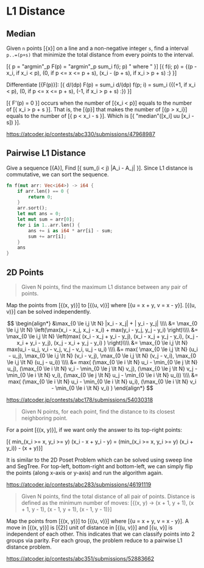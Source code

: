 # L1 Distance

## Median

Given `n` points [{x}] on a line and a non-negative integer `s`,
find a interval `p..=(p+s)` that minimize the total distance from every points to the interval.

[{ p = "argmin"_p F(p) = "argmin"_p sum_i f(i; p) " where " }]
[{ f(i; p) = {(p - x_i, if x_i < p), (0, if p <= x <= p + s), (x_i - (p + s), if x_i > p + s) :} }]


Differentiate [{F(p)}]:
[{ d/(dp) F(p) = sum_i d/(dp) f(p; i) = sum_i ({(+1, if x_i < p), (0, if p <= x <= p + s), (-1, if x_i > p + s) :}) }]

[{ F'(p) = 0 }] occurs when the number of [{x_i < p}] equals to the number of [{ x_i > p + s }].
That is, the [{p}] that makes the number of [{p > x_i}] equals to the number of [{ p < x_i - s }].
Which is [{ "median"([x_i] uu [x_i - s]) }].

<https://atcoder.jp/contests/abc330/submissions/47968987>


## Pairwise L1 Distance

Give a sequence [{A}], Find [{ sum_(i < j) |A_i - A_j|  }]. 
Since L1 distance is commutative, we can sort the sequence.

```rust
fn f(mut arr: Vec<i64>) -> i64 {
    if arr.len() == 0 {
        return 0;
    }
    arr.sort();
    let mut ans = 0;
    let mut sum = arr[0];
    for i in 1..arr.len() {
        ans += i as i64 * arr[i] - sum;
        sum += arr[i];
    }
    ans
}
```

## 2D Points

> Given N points, find the maximum L1 distance between any pair of points.

Map the points from [{(x, y)}] to [{(u, v)}] where [{u = x + y, v = x - y}]. 
[{(u, v)}] can be solved independently.

$$
\begin{align*}
&\max_{0 \le i,j \lt N} |x_i - x_j| + | y_i - y_j| \\\\
&= \max_{0 \le i,j \lt N} \left(\max(x_i - x_j, x_j - x_i) + max(y_i - y_j, y_j - y_i) \right)\\\\
&= \max_{0 \le i,j \lt N} \left(max(
(x_i - x_j + y_i - y_j), 
(x_i - x_j + y_j - y_i),
(x_j - x_i + y_i - y_j),
(x_j - x_i + y_j - y_i)
) \right)\\\\
&= \max_{0 \le i,j \lt N} max(u_i - u_j, v_i - v_j, v_j - v_i, u_j - u_i) \\\\
&= max(    
    \max_{0 \le i,j \lt N} (u_i - u_j),
    \max_{0 \le i,j \lt N} (v_i - v_j),
    \max_{0 \le i,j \lt N} (v_j - v_i),
    \max_{0 \le i,j \lt N} (u_j - u_i)) \\\\
&= max(
    (\max_{0 \le i \lt N} u_i - \min_{0 \le j \lt N} u_j),
    (\max_{0 \le i \lt N} v_i - \min_{0 \le j \lt N} v_j),
    (\max_{0 \le j \lt N} v_j - \min_{0 \le i \lt N} v_i),
    (\max_{0 \le j \lt N} u_j - \min_{0 \le i \lt N} u_i)) \\\\
&= max(
    (\max_{0 \le i \lt N} u_i - \min_{0 \le i \lt N} u_i),
    (\max_{0 \le i \lt N} v_i - \min_{0 \le i \lt N} v_i)
)
\end{align*}
$$

<https://atcoder.jp/contests/abc178/submissions/54030318>


> Given N points, for each point, find the distance to its closest neighboring point.

For a point [{(x, y)}], if we want only the answer to its top-right points:

[{ min_(x_i >= x, y_i >= y) (x_i - x + y_i - y) = (min_(x_i >= x, y_i >= y) (x_i + y_i)) - (x + y)}]

It is similar to the 2D Poset Problem which can be solved using sweep line and SegTree.
For top-left, bottom-right and bottom-left, we can simply flip the points (along x-axis or y-axis) and run the algorithm again.

<https://atcoder.jp/contests/abc283/submissions/46191119>


> Given N points, find the total distance of all pair of points.
> Distance is defined as the minimum number of moves:
> [{(x, y) -> (x + 1, y + 1), (x + 1, y - 1), (x - 1, y + 1), (x - 1, y - 1)}]

Map the points from [{(x, y)}] to [{(u, v)}] where [{u = x + y, v = x - y}].
A move in [{(x, y)}] is [{2}] unit of distance in [{(u, v)}] and [{u, v}] is independent of each other.
This indicates that we can classify points into 2 groups via parity.
For each group, the problem reduce to a pairwise L1 distance problem.

<https://atcoder.jp/contests/abc351/submissions/52883662>